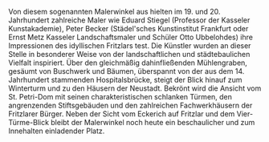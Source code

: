 Von diesem sogenannten Malerwinkel aus hielten im 19. und 20. Jahrhundert zahlreiche Maler wie Eduard Stiegel (Professor der Kasseler Kunstakademie), Peter Becker (Städel'sches Kunstinstitut Frankfurt oder Ernst Metz Kasseler Landschaftsmaler und Schüler Otto Ubbelohdes) ihre Impressionen des idyllischen Fritzlars test.
Die Künstler wurden an dieser Stelle in besonderer Weise von der landschaftlichen und städtebaulichen Vielfalt inspiriert.
Über den gleichmäßig dahinfließenden Mühlengraben, gesäumt von Buschwerk und Bäumen, überspannt von der aus dem 14. Jahrhundert stammenden Hospitalsbrücke, steigt der Blick hinauf zum Winterturm und zu den Häusern der Neustadt. Bekrönt wird die Ansicht vom St. Petri-Dom mit seinen charakteristischen schlanken Türmen, den angrenzenden Stiftsgebäuden und den zahlreichen Fachwerkhäusern der Fritzlarer Bürger.
Neben der Sicht vom Eckerich auf Fritzlar und dem Vier-Türme-Blick bleibt der Malerwinkel noch heute ein beschaulicher und zum Innehalten einladender Platz.

